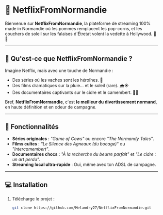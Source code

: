 # 🍎 NetflixFromNormandie  

Bienvenue sur **NetflixFromNormandie**, la plateforme de streaming 100% made in Normandie où les pommes remplacent les pop-corns, et les couchers de soleil sur les falaises d'Étretat volent la vedette à Hollywood. 🎥🍏  

---

## 📖 Qu'est-ce que NetflixFromNormandie ?  

Imagine Netflix, mais avec une touche de Normandie :  
- Des séries où les vaches sont les héroïnes. 🐄  
- Des films dramatiques sur la pluie… et le soleil (rare). 🌧️☀️  
- Des documentaires captivants sur le cidre et le camembert. 🍷🧀  

Bref, **NetflixFromNormandie**, c'est **le meilleur du divertissement normand**, en haute définition et en odeur de campagne.  

---

## 🚀 Fonctionnalités  

- **Séries originales** : *"Game of Cows"* ou encore *"The Normandy Tales"*.  
- **Films cultes** : *"Le Silence des Agneaux (du bocage)"* ou *"Intercamembert"*.  
- **Documentaires chocs** : *"À la recherche du beurre parfait"* et *"Le cidre : un art perdu"*.  
- **Streaming local ultra-rapide** : Oui, même avec ton ADSL de campagne.  

---

## 💻 Installation  

1. Télécharge le projet :  
   ```bash
   git clone https://github.com/Melandry27/NetflixFromNormandie.git
